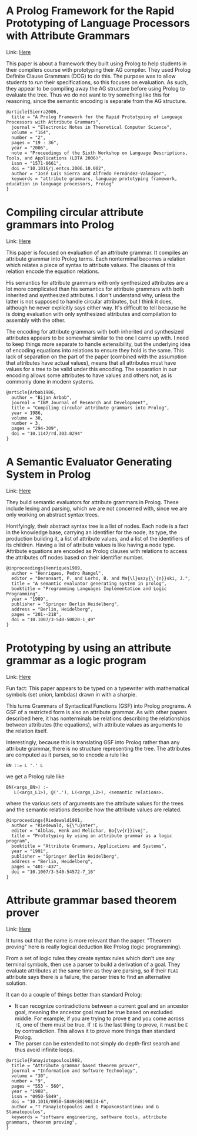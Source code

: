

# A Prolog Framework for the Rapid Prototyping of Language Processors with Attribute Grammars

Link:  [Here](https://www.sciencedirect.com/science/article/pii/S1571066106004798)

This paper is about a framework they built using Prolog to help
students in their compilers course with prototyping their AG compiler.
They used Prolog Definite Clause Grammars (DCG) to do this.  The
purpose was to allow students to *run* their specifications, so this
focuses on evaluation.  As such, they appear to be compiling away the
AG structure before using Prolog to evaluate the tree.  Thus we do not
want to try something like this for reasoning, since the semantic
encoding is separate from the AG structure.

```
@article{Sierra2006,
  title = "A Prolog Framework for the Rapid Prototyping of Language Processors with Attribute Grammars",
  journal = "Electronic Notes in Theoretical Computer Science",
  volume = "164",
  number = "2",
  pages = "19 - 36",
  year = "2006",
  note = "Proceedings of the Sixth Workshop on Language Descriptions, Tools, and Applications (LDTA 2006)",
  issn = "1571-0661",
  doi = "10.1016/j.entcs.2006.10.002",
  author = "José Luis Sierra and Alfredo Fernández-Valmayor",
  keywords = "attribute grammars, language prototyping framework, education in language processors, Prolog"
}
```


# Compiling circular attribute grammars into Prolog

Link:  [Here](https://ieeexplore.ieee.org/abstract/document/5390178)

This paper is focused on evaluation of an attribute grammar.  It
compiles an attribute grammar into Prolog terms.  Each nonterminal
becomes a relation which relates a piece of syntax to attribute
values.  The clauses of this relation encode the equation relations.

His semantics for attribute grammars with only synthesized attributes
are a lot more complicated than his semantics for attribute grammars
with both inherited and synthesized attributes.  I don't understand
why, unless the latter is not supposed to handle circular attributes,
but I think it does, although he never explicitly says either way.
It's difficult to tell because he is doing evaluation with only
synthesized attributes and compilation to assembly with the other.

The encoding for attribute grammars with both inherited and
synthesized attributes appears to be somewhat similar to the one I
came up with.  I need to keep things more separate to handle
extensibility, but the underlying idea of encoding equations into
relations to ensure they hold is the same.  This lack of separation on
the part of the paper (combined with the assumption that attributes
have actual values), means that all attributes must have values for a
tree to be valid under this encoding.  The separation in our encoding
allows some attributes to have values and others not, as is commonly
done in modern systems.

```
@article{Arbab1986,
  author = "Bijan Arbab",
  journal = "IBM Journal of Research and Development",
  title = "Compiling circular attribute grammars into Prolog",
  year = 1986,
  volume = 30,
  number = 3,
  pages = "294-309",
  doi = "10.1147/rd.303.0294"
}
```


# A Semantic Evaluator Generating System in Prolog

Link:  [Here](https://link.springer.com/chapter/10.1007%2F3-540-50820-1_49)

They build semantic evaluators for attribute grammars in Prolog.
These include lexing and parsing, which we are not concerned with,
since we are only working on abstract syntax trees.

Horrifyingly, their abstract syntax tree is a list of nodes.  Each
node is a fact in the knowledge base, carrying an identifier for the
node, its type, the production building it, a list of attribute
values, and a list of the identifiers of its children.  Having a list
of attribute values is like having a node type.  Attribute equations
are encoded as Prolog clauses with relations to access the attributes
off nodes based on their identifier number.

```
@inproceedings{Henriques1989,
  author = "Henriques, Pedro Rangel",
  editor = "Deransart, P. and Lorho, B. and Ma{\l}uszy{\'{n}}ski, J.",
  title = "A semantic evaluator generating system in prolog",
  booktitle = "Programming Languages Implementation and Logic Programming",
  year = "1989",
  publisher = "Springer Berlin Heidelberg",
  address = "Berlin, Heidelberg",
  pages = "201--218",
  doi = "10.1007/3-540-50820-1_49"
}
```


# Prototyping by using an attribute grammar as a logic program

Link:  [Here](https://link.springer.com/chapter/10.1007/3-540-54572-7_16)

Fun fact:  This paper appears to be typed on a typewriter with
mathematical symbols (set union, lambdas) drawn in with a sharpie.

This turns Grammars of Syntactical Functions (GSF) into Prolog
programs.  A GSF of a restricted form is also an attribute grammar.
As with other papers described here, it has nonterminals be relations
describing the relationships between attributes (the equations), with
attribute values as arguments to the relation itself.

Interestingly, because this is translating GSF into Prolog rather than
any attribute grammar, there is no structure representing the tree.
The attributes are computed as it parses, so to encode a rule like
```
BN ::= L '.' L
```
we get a Prolog rule like
```
BN(<args_BN>) :-
   L(<args_L1>), @('.'), L(<args_L2>), <semantic relations>.
```
where the various sets of arguments are the attribute values for the
trees and the semantic relations describe how the attribute values are
related.

```
@inproceedings{Riedewald1991,
  author = "Riedewald, G{\"u}nter",
  editor = "Alblas, Henk and Melichar, Bo{\v{r}}ivoj",
  title = "Prototyping by using an attribute grammar as a logic program",
  booktitle = "Attribute Grammars, Applications and Systems",
  year = "1991",
  publisher = "Springer Berlin Heidelberg",
  address = "Berlin, Heidelberg",
  pages = "401--437",
  doi = "10.1007/3-540-54572-7_16"
}
```


# Attribute grammar based theorem prover

Link:  [Here](https://www.sciencedirect.com/science/article/abs/pii/0950584988901346)

It turns out that the name is more relevant than the paper.  "Theorem
proving" here is really logical deduction like Prolog (logic
programming).

From a set of logic rules they create syntax rules which don't use any
terminal symbols, then use a parser to build a derivation of a goal.
They evaluate attributes at the same time as they are parsing, so if
their `FLAG` attribute says there is a failure, the parser tries to
find an alternative solution.

It can do a couple of things better than standard Prolog:
* It can recognize contradictions between a current goal and an
  ancestor goal, meaning the ancestor goal must be true based on
  excluded middle.  For example, if you are trying to prove `E` and
  you come across `!E`, one of them must be true.  If `!E` is the last
  thing to prove, it must be `E` by contradiction.  This allows it to
  prove more things than standard Prolog.
* The parser can be extended to not simply do depth-first search and
  thus avoid infinite loops.

```
@article{Panayiotopoulos1988,
  title = "Attribute grammar based theorem prover",
  journal = "Information and Software Technology",
  volume = "30",
  number = "9",
  pages = "553 - 560",
  year = "1988",
  issn = "0950-5849",
  doi = "10.1016/0950-5849(88)90134-6",
  author = "T Panayiotopoulos and G Papakonstantinou and G Stamatopoulos",
  keywords = "software engineering, software tools, attribute grammars, theorem proving",
}
```

